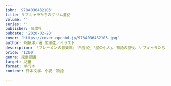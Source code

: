 ```yaml
---
isbn: '9784036432103'
title: サブキャラたちのグリム童話
volume: ''
series: ''
publisher: 偕成社
pubdate: '2020-02-20'
cover: 'https://cover.openbd.jp/9784036432103.jpg'
author: 斉藤洋／著 広瀬弦／イラスト
description: 「ブレーメンの音楽隊」「白雪姫」「屋の小人」。物語の脇役、サブキャラたちが語るうちあけ話を３編収録した短編集第２弾。
price: '1200'
genre: 児童図書
target: 児童
format: 単行本
content: 日本文学、小説・物語

---
```

